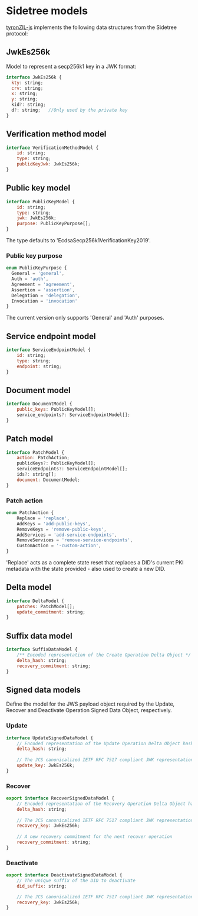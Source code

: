 # Sidetree models

[tyronZIL-js](https://github.com/julio-cabdu/tyronZIL-js) implements the following data structures from the Sidetree protocol:

## JwkEs256k

Model to represent a secp256k1 key in a JWK format:

```js
interface JwkEs256k {
  kty: string;
  crv: string;
  x: string;
  y: string;
  kid?: string;
  d?: string;   //Only used by the private key
}
```

## Verification method model

```js
interface VerificationMethodModel {
    id: string;
    type: string;
    publicKeyJwk: JwkEs256k;
}
```

## Public key model

```js
interface PublicKeyModel {
    id: string;
    type: string;
    jwk: JwkEs256k;
    purpose: PublicKeyPurpose[];
}
```

The type defaults to 'EcdsaSecp256k1VerificationKey2019'.

### Public key purpose

```js
enum PublicKeyPurpose {
  General = 'general',
  Auth = 'auth',
  Agreement = 'agreement',
  Assertion = 'assertion',
  Delegation = 'delegation',
  Invocation = 'invocation'
}
```

The current version only supports 'General' and 'Auth' purposes.

## Service endpoint model

```js
interface ServiceEndpointModel {
    id: string;
    type: string;
    endpoint: string;
}
```

## Document model

```js
interface DocumentModel {
    public_keys: PublicKeyModel[];
    service_endpoints?: ServiceEndpointModel[];
}
```

## Patch model

```js
interface PatchModel {
    action: PatchAction;
    publicKeys?: PublicKeyModel[];
    serviceEndpoints?: ServiceEndpointModel[];
    ids?: string[];
    document: DocumentModel;
}
```

### Patch action

```js
enum PatchAction {
    Replace = 'replace',
    AddKeys = 'add-public-keys',
    RemoveKeys = 'remove-public-keys',
    AddServices = 'add-service-endpoints',
    RemoveServices = 'remove-service-endpoints',
    CustomAction = '-custom-action',
}
```

'Replace' acts as a complete state reset that replaces a DID's current PKI metadata with the state provided - also used to create a new DID.

## Delta model

```js
interface DeltaModel {
    patches: PatchModel[];
    update_commitment: string;
}
```

## Suffix data model

```js
interface SuffixDataModel {
    /** Encoded representation of the Create Operation Delta Object */
    delta_hash: string;
    recovery_commitment: string;
}
```

## Signed data models

Define the model for the JWS payload object required by the Update, Recover and Deactivate Operation Signed Data Object, respectively.

### Update

```js
interface UpdateSignedDataModel {
    // Encoded representation of the Update Operation Delta Object hash
    delta_hash: string;
    
    // The JCS canonicalized IETF RFC 7517 compliant JWK representation matching the previous update commitment value
    update_key: JwkEs256k;
}
```

### Recover

```js
export interface RecoverSignedDataModel {
    // Encoded representation of the Recovery Operation Delta Object hash
    delta_hash: string;
    
    // The JCS canonicalized IETF RFC 7517 compliant JWK representation matching the previous recovery commitment value
    recovery_key: JwkEs256k;
    
    // A new recovery commitment for the next recover operation
    recovery_commitment: string;
}
```

### Deactivate

```js
export interface DeactivateSignedDataModel {
    // The unique suffix of the DID to deactivate
    did_suffix: string;

    // The JCS canonicalized IETF RFC 7517 compliant JWK representation matching the previous recovery commitment value
    recovery_key: JwkEs256k;
}
```
